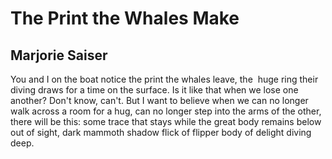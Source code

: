 # The Print the Whales Make
## Marjorie Saiser
You and I on the boat notice
the print the whales leave,
the  huge ring their diving draws
for a time on the surface.
Is it like that when we
lose one another? Don't
know, can't. But
I want to believe
when we can no longer
walk across a room
for a hug, can no longer
step into the arms of the other,
there will be this:
some trace that stays
while the great body
remains below out of sight,
dark mammoth shadow
flick of flipper
body of delight
diving deep.